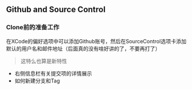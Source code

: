 ##  Github and Source Control

### Clone前的准备工作

在XCode的偏好选项中可以添加Github账号，然后在SourceControl选项卡添加默认的用户名和邮件地址（后面真的没有啥好讲的了，不要再打了）

> 这特么也算是新特性


- 右侧信息栏有关提交项的详情展示
- 如何新建分支和Tag
